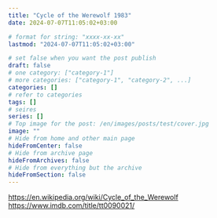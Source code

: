 ```yaml
---
title: "Cycle of the Werewolf 1983"
date: 2024-07-07T11:05:02+03:00

# format for string: "xxxx-xx-xx"
lastmod: "2024-07-07T11:05:02+03:00"

# set false when you want the post publish
draft: false
# one category: ["category-1"]
# more categories: ["category-1", "category-2", ...]
categories: []
# refer to categories
tags: []
# seires
series: []
# Top image for the post: /en/images/posts/test/cover.jpg
image: ""
# Hide from home and other main page
hideFromCenter: false
# Hide from archive page
hideFromArchives: false
# Hide from everything but the archive
hideFromSection: false
---
```

https://en.wikipedia.org/wiki/Cycle_of_the_Werewolf
https://www.imdb.com/title/tt0090021/
<!--more-->